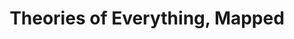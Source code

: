 ---
post_id:    F2015015
title:      "Theories of Everything, Mapped"
tagline:    "(Visualization Design &amp; Development) An interactive visualization of the deepest mysteries at the frontier of fundamental physics, and the most promising ideas put forth to solve them."
post_path:  quanta-magazine-physics-map
perm:       https://www.quantamagazine.org/frontier-of-physics-interactive-map-20150803/
external:   true
tags:
  - client
---